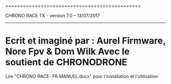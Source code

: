 ==============================================

CHRONO RACE TX - version 7.0 – 13/07/2017 

----------------------------------------------
Ecrit et imaginé par : Aurel Firmware, Nore Fpv & Dom Wilk 
Avec le soutient de CHRONODRONE 
==============================================

Lire "CHRONO RACE- FR MANUEL.docx" pour l'installation et l'utilisation